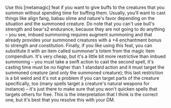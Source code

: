 Use this [metamagic] feat if you want to give buffs to the creatures that you summon without spending time for buffing them. Usually, you'll want to cast things like align fang, babau slime and nature's favor depending on the situation and the summoned creature. Do note that you can't use bull's strength and bear's2 endurance, because they are not going to do anything – you see, imbued summoning requires augment summoning and that already provides your summoned creatures with a +4 enchantment bonus to strength and constitution. Finally, if you like using this feat, you can substitute it with an item called summoner's totem from the magic item compendium. It's very cheap, but it's a little bit more restrictive than imbued summoning – you must take a swift action to cast the second spell, it's casting time must be no higher than 1 standard action and it must target the summoned creature (and only the summoned creature); this last restriction is a bit weird and it's not a problem if you can target parts of the creature specifically, too (many spells target a creature's natural weapons for instance) – it's just there to make sure that you won't quicken spells that targets others for free. This is the interpretation that I think is the correct one, but it's best that you resolve this with your DM.

